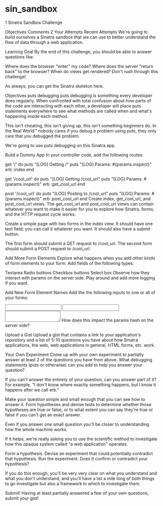 sin_sandbox
===========

1
Sinatra Sandbox Challenge

Objectives
Comments 2
Your Attempts
Recent Attempts
We're going to build ourselves a Sinatra sandbox that we can use to better understand the flow of data through a web application.

Learning Goal
By the end of this challenge, you should be able to answer questions like:

Where does the browser "enter" my code?
Where does the server "return back" to the browser?
When do views get rendered?
Don't rush through this challenge!

As always, you can get the Sinatra skeleton here.

Objectives
puts debugging
puts debugging is something every developer does regularly. When confronted with total confusion about how parts of the code are interacting with each other, a developer will place puts statements everywhere to see what methods are called when and what's happening inside each method.

This isn't cheating, this isn't giving up, this isn't something beginners do. In the Real World™ nobody cares if you debug a problem using puts, they only care that you debugged the problem.

We're going to use puts debugging on this Sinatra app.

Build a Dummy App
In your controller code, add the following routes:

get '/' do
  puts "[LOG] Getting /"
  puts "[LOG] Params: #{params.inspect}"
  erb :index
end

get '/cool_url' do
  puts "[LOG] Getting /cool_url"
  puts "[LOG] Params: #{params.inspect}"
  erb :get_cool_url
end

post '/cool_url' do
  puts "[LOG] Posting to /cool_url"
  puts "[LOG] Params: #{params.inspect}"
  erb :post_cool_url
end
Create index, get_cool_url, and post_cool_url views. The get_cool_url and post_cool_url views can contain whatever you want to make it easier for you to explore how Sinatra, forms, and the HTTP request cycle works.

Create a simple page with two forms in the index view. It should have one text field; you can call it whatever you want. It should also have a submit button.

The first form should submit a GET request to /cool_url. The second form should submit a POST request to /cool_url.

Add More Form Elements
Explore what happens when you add other kinds of form elements to your form. Add fields of the following types:

Textarea
Radio buttons
Checkbox buttons
Select box
Observe how they interact with params on the server side. Play around and add more logging if you want.

Add New Form Element Names
Add the the following inputs to one or all of your forms:

<input type="text" name="post[title]">
<input type="text" name="post[price]">
<textarea name="post[description]"></textarea>
How does this impact the params hash on the server side?

Upload a Gist
Upload a gist that contains a link to your application's repository and a list of 5-10 questions you have about how Sinatra applications, the web, web applications in general, HTML forms, etc. work.

Your Own Experiment
Come up with your own experiment to partially answer at least 2 of the questions you have from above. What debugging statements (puts or otherwise) can you add to help you answer your question?

If you can't answer the entirety of your question, can you answer part of it? For example, "I don't know where exactly something happens, but I know it happens after we call erb."

Make your question simple and small enough that you can see how to answer it. Form hypotheses and devise tests to determine whether those hypotheses are true or false, or to what extent you can say they're true or false if you can't get an exact answer.

Even if you answer one small question you'll be closer to understanding how the whole machine works.

If it helps, we're really asking you to use the scientific method to investigate how this opaque system called "a web application" operates.

Form a hypothesis. Devise an experiment that could potentially contradict that hypothesis. Run the experiment. Does it confirm or contradict your hypothesis?

If you do this enough, you'll be very very clear on what you understand and what you don't understand, and you'll have a list a mile long of both things to go investigate but also a framework in which to investigate them.

Submit!
Having at least partially answered a few of your own questions, submit your gist!

